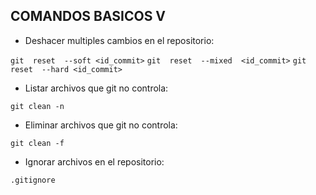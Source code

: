 ## COMANDOS BASICOS V

* Deshacer multiples cambios en el repositorio:

`git  reset  --soft <id_commit>`
`git  reset  --mixed  <id_commit>`
`git  reset  --hard <id_commit>`

* Listar archivos que git no controla:

`git clean -n`

* Eliminar archivos que git no controla:

`git clean -f`

* Ignorar archivos en el repositorio:

`.gitignore`

